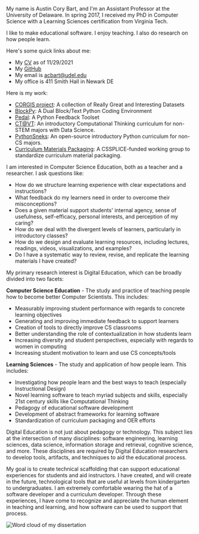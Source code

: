 My name is Austin Cory Bart, and I'm an Assistant Professor at the University of Delaware. In spring 2017, I received my PhD in Computer Science with a Learning Sciences certification from Virginia Tech.

I like to make educational software. I enjoy teaching. I also do research on how people learn.

Here's some quick links about me:

* My [CV](/papers/Bart_CV.pdf) as of 11/29/2021
* My [GitHub](https://github.com/acbart)
* My email is [acbart@udel.edu](acbart@udel.edu)
* My office is 411 Smith Hall in Newark DE

Here is my work:

* [CORGIS project](http://think.cs.vt.edu/corgis): A collection of Really Great and Interesting Datasets
* [BlockPy](http://think.cs.vt.edu/blockpy): A Dual Block/Text Python Coding Environment
* [Pedal](https://github.com/acbart/pedal/): A Python Feedback Toolset
* [CT@VT](http://think.cs.vt.edu/ct/): An introductory Computational Thinking curriculum for non-STEM majors with Data Science.
* [PythonSneks](https://acbart.github.io/python-sneks/): An open-source introductory Python curriculum for non-CS majors.
* [Curriculum Materials Packaging](http://cssplice-cm.github.io): A CSSPLICE-funded working group to standardize curriculum material packaging.

I am interested in Computer Science Education, both as a teacher and a researcher. I ask questions like:

* How do we structure learning experience with clear expectations and instructions?
* What feedback do my learners need in order to overcome their misconceptions?
* Does a given material support students' internal agency, sense of usefulness, self-efficacy, personal interests, and perception of my caring?
* How do we deal with the divergent levels of learners, particularly in introductory classes?
* How do we design and evaluate learning resources, including lectures, readings, videos, visualizations, and examples?
* Do I have a systematic way to review, revise, and replicate the learning materials I have created?

My primary research interest is Digital Education, which can be broadly divided into two facets:

**Computer Science Education** - The study and practice of teaching people how to become better Computer Scientists. This includes:

* Measurably improving student performance with regards to concrete learning objectives
* Generating and improving immediate feedback to support learners
* Creation of tools to directly improve CS classrooms
* Better understanding the role of contextualization in how students learn
* Increasing diversity and student perspectives, especially with regards to women in computing
* Increasing student motivation to learn and use CS concepts/tools

**Learning Sciences** - The study and application of how people learn. This includes:

* Investigating how people learn and the best ways to teach (especially Instructional Design)
* Novel learning software to teach myriad subjects and skills, especially 21st century skills like Computational Thinking
* Pedagogy of educational software development
* Development of abstract frameworks for learning software
* Standardization of curriculum packaging and OER efforts

Digital Education is not just about pedagogy or technology. This subject lies at the intersection of many disciplines: software engineering, learning sciences, data science, information storage and retrieval, cognitive science, and more. These disciplines are required by Digital Education researchers to develop tools, artifacts, and techniques to aid the educational process.

My goal is to create technical scaffolding that can support educational experiences for students and aid instructors. I have created, and will create in the future, technological tools that are useful at levels from kindergarten to undergraduates. I am extremely comfortable wearing the hat of a software developer and a curriculum developer. Through these experiences, I have come to recognize and appreciate the human element in teaching and learning, and how software can be used to support that process.

![Word cloud of my dissertation](images/dissertation-word-cloud.png)
